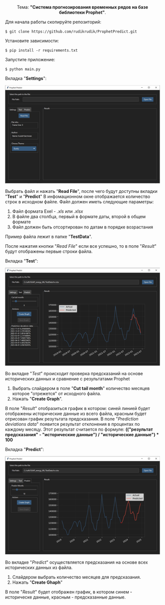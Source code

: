 <p align=center>Тема: <b>"Система прогнозирования временных рядов на базе библиотеки Prophet"</b>.</p>

Для начала работы скопируйте репозиторий:
```
$ git clone https://github.com/rudikrudik/ProphetPredict.git
```
Установите зависимости:
```
$ pip install -r requirements.txt
```
Запустите приложение:
```
$ python main.py
```
Вкладка "**Settings**":

![Иллюстрация к проекту](https://github.com/rudikrudik/ProphetPredict/blob/master/image/read.jpg)

Выбрать файл и нажать "**Read File**", после чего будут доступны вкладки "**Test**" и "**Predict**"
В инфомационном окне отображается количество строк в исходном файле.
Файл должен иметь следующие параметры:
  1. Файл формата Exel - *.xls* или *.xlsx*
  2. В файле два столбца, первый в формате даты, второй в общем формате
  3. Файл должен быть отсортирован по датам в порядке возрастания

Пример файла лежит в папке "**TestData**".

После нажатия кнопки "*Read File*" если все успешно, то в поле "*Result*" будут отображены первые строки файла.

Вкладка "**Test**":

![Иллюстрация к проекту](https://github.com/rudikrudik/ProphetPredict/blob/master/image/test.jpg)

Во вкладке "*Test*" происходит проверка предсказаний на основе исторических данных и сравнение с результатами Prophet
  1. Выбрать слайдером в поле "**Cut tail month**" количество месяцев которое "отрежется" от исходного файла.
  2. Нажать "**Create Graph**".

В поле "*Result*" отобразиться график в котором: синей линией будет отображены исторические данные из всего файла,
красным будет отрисован график резутьтата предсказания.
В поле "*Prediction deviations data*" появится результат отклонения в процентах по каждому месяцу.
Этот результат считается по формуле:  **(("результат предсказания" - "исторические данные") / "исторические данные") * 100**

Вкладка "**Predict**":

![Иллюстрация к проекту](https://github.com/rudikrudik/ProphetPredict/blob/master/image/predict.jpg)

Во вкладке "*Predict*" осуществляется предсказания на основе всех исторических данных из файла.
  1. Слайдером выбрать количество месяцев для предсказания.
  2. Нажать "**Create Ghaph**"

В поле "*Result*" будет отображен график, в котором синем - историческе данные, красным - предсказанные данные.



